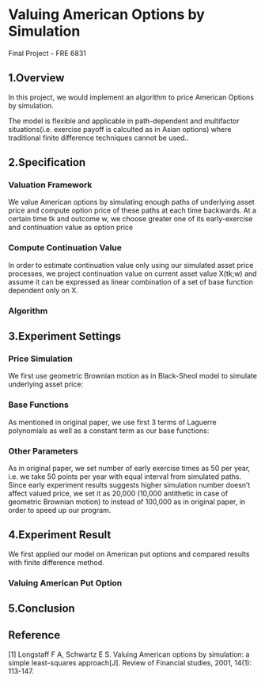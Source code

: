 # Valuing American Options by Simulation
Final Project - FRE 6831

## 1.Overview
In this project, we would implement an algorithm to price American Options by simulation.

The model is flexible and applicable in path-dependent and multifactor situations(i.e. exercise payoff is calculted as in Asian options) where traditional finite difference techniques cannot be used..

## 2.Specification
### Valuation Framework
We value American options by simulating enough paths of underlying asset price and compute option price of these
paths at each time backwards. At a certain time tk and outcome w, we choose greater one of its early-exercise and
continuation value as option price

### Compute Continuation Value
In order to estimate continuation value only using our simulated asset price processes, we project continuation value on
current asset value X(tk;w) and assume it can be expressed as linear combination of a set of base function dependent
only on X.

### Algorithm

## 3.Experiment Settings
### Price Simulation
We first use geometric Brownian motion as in Black-Sheol model to simulate underlying asset price:

### Base Functions
As mentioned in original paper, we use first 3 terms of Laguerre polynomials as well as a constant term as our base
functions:

### Other Parameters
As in original paper, we set number of early exercise times as 50 per year, i.e. we take 50 points per year with equal
interval from simulated paths. Since early experiment results suggests higher simulation number doesn’t affect valued
price, we set it as 20,000 (10,000 antithetic in case of geometric Brownian motion) to instead of 100,000 as in original
paper, in order to speed up our program.

## 4.Experiment Result
We first applied our model on American put options and compared results with finite difference method.

### Valuing American Put Option

## 5.Conclusion

## Reference
[1] Longstaff F A, Schwartz E S. Valuing American options by simulation: a simple least-squares approach[J]. Review
of Financial studies, 2001, 14(1): 113-147.
